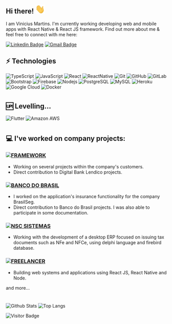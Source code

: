 ## Hi there! <img src="https://raw.githubusercontent.com/victoralmeidadev/victoralmeidadev/master/wave.gif" width="30px">

I am Vinicius Martins. I'm currently working developing web and mobile apps with React Native & React JS framework. Find out more about me & feel free to connect with me here:

[![Linkedin Badge](https://img.shields.io/badge/-viniciussk888-blue?style=flat-square&logo=Linkedin&logoColor=white&link=https://www.linkedin.com/in/vinicius-martins-115936178/)](https://www.linkedin.com/in/vinicius-martins-115936178/)
[![Gmail Badge](https://img.shields.io/badge/-vinicius.cross07@gmail.com-c14438?style=flat-square&logo=Gmail&logoColor=white&link=mailto:vinicius.cross07@gmail.com)](mailto:vinicius.cross07@gmail.com)

## ⚡ Technologies

![TypeScript](https://img.shields.io/badge/-TypeScript-black?style=flat-square&logo=typescript)
![JavaScript](https://img.shields.io/badge/-JavaScript-black?style=flat-square&logo=javascript)
![React](https://img.shields.io/badge/-React-black?style=flat-square&logo=react)
![ReactNative](https://img.shields.io/badge/-ReactNative-black?style=flat-square&logo=react)
![Git](https://img.shields.io/badge/-Git-black?style=flat-square&logo=git)
![GitHub](https://img.shields.io/badge/-GitHub-black?style=flat-square&logo=github)
![GitLab](https://img.shields.io/badge/-GitLab-black?style=flat-square&logo=gitlab)
![Bootstrap](https://img.shields.io/badge/-Bootstrap-black?style=flat-square&logo=bootstrap)
![Firebase](https://img.shields.io/badge/-Firebase-black?style=flat-square&logo=firebase)
![Nodejs](https://img.shields.io/badge/-Nodejs-black?style=flat-square&logo=Node.js)
![PostgreSQL](https://img.shields.io/badge/-PostgreSQL-black?style=flat-square&logo=postgresql)
![MySQL](https://img.shields.io/badge/-MySQL-black?style=flat-square&logo=mysql)
![Heroku](https://img.shields.io/badge/-Heroku-black?style=flat-square&logo=heroku)
![Google Cloud](https://img.shields.io/badge/Google%20Cloud-black?style=flat-square&logo=google-cloud)
![Docker](https://img.shields.io/badge/-Docker-black?style=flat-square&logo=docker)

#

## 🆙 Levelling...

![Flutter](https://img.shields.io/badge/Flutter-black?style=flat-square&logo=flutter)
![Amazon AWS](https://img.shields.io/badge/Amazon%20AWS-black?style=flat-square&logo=amazon-aws)

#

## 💻 I've worked on company projects:

### [![FRAMEWORK](https://img.shields.io/badge/FRAMEWORK-9400d3?style=flat-square&link=https://www.frameworkdigital.com.br/)](https://www.frameworkdigital.com.br/)

- Working on several projects within the company's customers.
- Direct contribution to Digital Bank Lendico projects.

### [![BANCO DO BRASIL](https://img.shields.io/badge/BANCO%20DO%20BRASIL-f8d116?style=flat-square&link=https://www.bb.com.br)](https://www.bb.com.br)

- I worked on the application's insurance functionality for the company BrasilSeg.
- Direct contribution to Banco do Brasil projects. I was also able to participate in some documentation.

### [![NSC SISTEMAS](https://img.shields.io/badge/NSCSISTEMAS-0aa19c?style=flat-square&link=https://www.nscsistemas.com.br/)](https://www.nscsistemas.com.br/)

- Working with the development of a desktop ERP focused on issuing tax documents such as NFe and NFCe, using delphi language and firebird database.

### [![FREELANCER](https://img.shields.io/badge/FREELANCER-FF5A00?style=flat-square&link=https://viniciussk888.github.io/)](https://viniciussk888.github.io/)

- Building web systems and applications using React JS, React Native and Node.

and more...

#

![Github Stats](https://github-readme-stats.vercel.app/api?username=viniciussk888&count_private=true&show_icons=true&include_all_commits=true)
![Top Langs](https://github-readme-stats.vercel.app/api/top-langs/?username=viniciussk888&hide=TeX&layout=compact)

![Visitor Badge](https://visitor-badge.laobi.icu/badge?page_id=viniciussk888.viniciussk888)
